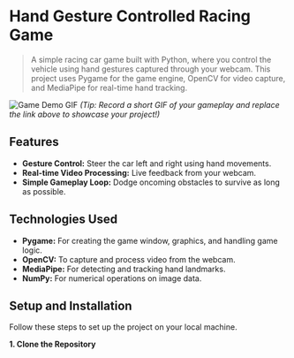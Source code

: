 # Hand Gesture Controlled Racing Game

> A simple racing car game built with Python, where you control the vehicle using hand gestures captured through your webcam. This project uses Pygame for the game engine, OpenCV for video capture, and MediaPipe for real-time hand tracking.

![Game Demo GIF](link_to_your_demo.gif)
*(Tip: Record a short GIF of your gameplay and replace the link above to showcase your project!)*

## Features
- **Gesture Control:** Steer the car left and right using hand movements.
- **Real-time Video Processing:** Live feedback from your webcam.
- **Simple Gameplay Loop:** Dodge oncoming obstacles to survive as long as possible.

## Technologies Used
- **Pygame:** For creating the game window, graphics, and handling game logic.
- **OpenCV:** To capture and process video from the webcam.
- **MediaPipe:** For detecting and tracking hand landmarks.
- **NumPy:** For numerical operations on image data.

## Setup and Installation

Follow these steps to set up the project on your local machine.

**1. Clone the Repository**
